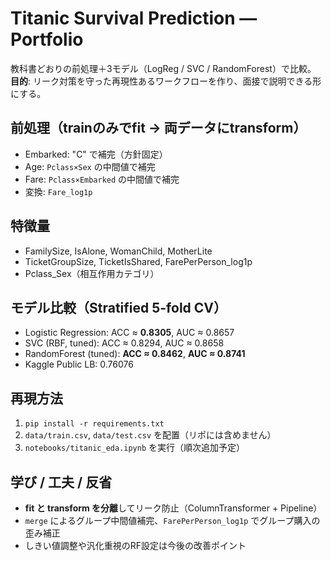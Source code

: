 # Titanic Survival Prediction — Portfolio

教科書どおりの前処理＋3モデル（LogReg / SVC / RandomForest）で比較。
**目的**: リーク対策を守った再現性あるワークフローを作り、面接で説明できる形にする。

## 前処理（trainのみでfit → 両データにtransform）
- Embarked: "C" で補完（方針固定）
- Age: `Pclass×Sex` の中間値で補完
- Fare: `Pclass×Embarked` の中間値で補完
- 変換: `Fare_log1p`

## 特徴量
- FamilySize, IsAlone, WomanChild, MotherLite  
- TicketGroupSize, TicketIsShared, FarePerPerson_log1p  
- Pclass_Sex（相互作用カテゴリ）

## モデル比較（Stratified 5-fold CV）
- Logistic Regression: ACC ≈ **0.8305**, AUC ≈ 0.8657
- SVC (RBF, tuned):  ACC ≈ 0.8294,  AUC ≈ 0.8658
- RandomForest (tuned): **ACC ≈ 0.8462**, **AUC ≈ 0.8741**
- Kaggle Public LB: 0.76076

## 再現方法
1) `pip install -r requirements.txt`  
2) `data/train.csv`, `data/test.csv` を配置（リポには含めません）  
3) `notebooks/titanic_eda.ipynb` を実行（順次追加予定）

## 学び / 工夫 / 反省
- **fit と transform を分離**してリーク防止（ColumnTransformer + Pipeline）
- `merge` によるグループ中間値補完、`FarePerPerson_log1p` でグループ購入の歪み補正
- しきい値調整や汎化重視のRF設定は今後の改善ポイント

